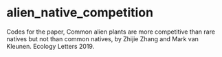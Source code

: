 # alien_native_competition
Codes for the paper, Common alien plants are more competitive than rare natives but not than common natives, by Zhijie Zhang and Mark van Kleunen. Ecology Letters 2019.
